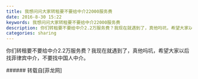 ```yaml
---
title: 我想问问大家转租要不要给中介22000服务费
date: 2016-8-30 15:22
keywords: 我想问问大家转租要不要给中介22000服务费
description: 你们转租要不要给中介2.2万服务费？我现在就遇到了，真他吗坑，希望大家以后找菲律宾中介，不要找中国人中介。
categories: sharing
---
```

<td class="t_f" id="postmessage_390033">

你们转租要不要给中介2.2万服务费？我现在就遇到了，真他吗坑，希望大家以后找菲律宾中介，不要找中国人中介。<br/>
</td>
###### 转载自[菲龙网]